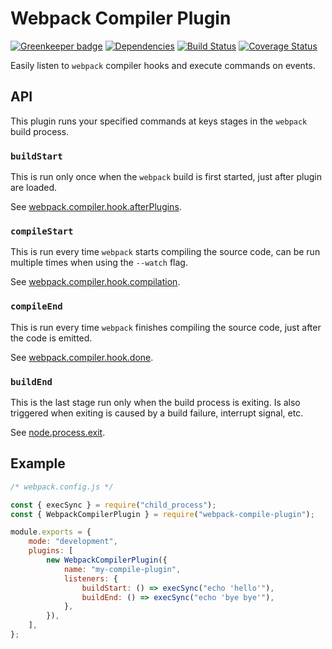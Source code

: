 # Webpack Compiler Plugin

[![Greenkeeper badge](https://badges.greenkeeper.io/iamogbz/webpack-compiler-plugin.svg)](https://greenkeeper.io/)
[![Dependencies](https://david-dm.org/iamogbz/webpack-compiler-plugin.svg)](https://github.com/iamogbz/webpack-compiler-plugin)
[![Build Status](https://travis-ci.org/iamogbz/webpack-compiler-plugin.svg?branch=master)](https://travis-ci.org/iamogbz/webpack-compiler-plugin)
[![Coverage Status](https://coveralls.io/repos/github/iamogbz/webpack-compiler-plugin/badge.svg?branch=master)](https://coveralls.io/github/iamogbz/webpack-compiler-plugin?branch=master)

Easily listen to `webpack` compiler hooks and execute commands on events.

## API

This plugin runs your specified commands at keys stages in the `webpack` build process.

### `buildStart`

This is run only once when the `webpack` build is first started, just after plugin are loaded.

See [webpack.compiler.hook.afterPlugins](https://webpack.js.org/api/compiler-hooks/#afterplugins).

### `compileStart`

This is run every time `webpack` starts compiling the source code, can be run multiple times when using the `--watch` flag.

See [webpack.compiler.hook.compilation](https://webpack.js.org/api/compiler-hooks/#compilation).

### `compileEnd`

This is run every time `webpack` finishes compiling the source code, just after the code is emitted.

See [webpack.compiler.hook.done](https://webpack.js.org/api/compiler-hooks/#done).

### `buildEnd`

This is the last stage run only when the build process is exiting. Is also triggered when exiting is caused by a build failure, interrupt signal, etc.

See [node.process.exit](https://nodejs.org/api/process.html#process_event_exit).

## Example

```js
/* webpack.config.js */

const { execSync } = require("child_process");
const { WebpackCompilerPlugin } = require("webpack-compile-plugin");

module.exports = {
    mode: "development",
    plugins: [
        new WebpackCompilerPlugin({
            name: "my-compile-plugin",
            listeners: {
                buildStart: () => execSync("echo 'hello'"),
                buildEnd: () => execSync("echo 'bye bye'"),
            },
        }),
    ],
};
```
